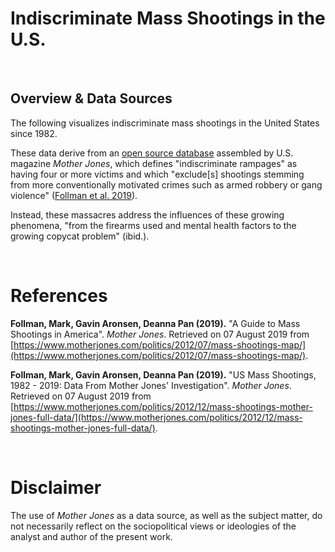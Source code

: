 # Indiscriminate Mass Shootings in the U.S.

<br>

## Overview & Data Sources

The following visualizes indiscriminate mass shootings in the United States since 1982. 

These data derive from an [open source database](https://www.motherjones.com/politics/2012/12/mass-shootings-mother-jones-full-data/) assembled by U.S. magazine *Mother Jones*, which defines "indiscriminate rampages" as having four or more victims and which "exclude[s] shootings stemming from more conventionally motivated crimes such as armed robbery or gang violence" ([Follman et al. 2019](https://www.motherjones.com/politics/2012/07/mass-shootings-map/)).

Instead, these massacres address the influences of these growing phenomena, "from the firearms used and mental health factors to the growing copycat problem" (ibid.).

<br>

# References

**Follman, Mark, Gavin Aronsen, Deanna Pan (2019).** "A Guide to Mass Shootings in America". *Mother Jones*. Retrieved on 07 August 2019 from [https://www.motherjones.com/politics/2012/07/mass-shootings-map/](https://www.motherjones.com/politics/2012/07/mass-shootings-map/).

**Follman, Mark, Gavin Aronsen, Deanna Pan (2019).** "US Mass Shootings, 1982 - 2019: Data From Mother Jones' Investigation". *Mother Jones*. Retrieved on 07 August 2019 from [https://www.motherjones.com/politics/2012/12/mass-shootings-mother-jones-full-data/](https://www.motherjones.com/politics/2012/12/mass-shootings-mother-jones-full-data/).

<br>

# Disclaimer

The use of *Mother Jones* as a data source, as well as the subject matter, do not necessarily reflect on the sociopolitical views or ideologies of the analyst and author of the present work.

